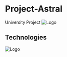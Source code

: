 # Project-Astral
University Project
![Logo](https://www.ukw.edu.pl/img/ukw.svg)


## Technologies
![Logo](https://www.bigscal.com/wp-content/uploads/2022/09/Features-of-Mern-stack-development-services-You-Should-Know.png)


